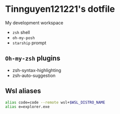 # Tinnguyen121221's dotfile

My development workspace

- `zsh` shell
- `oh-my-posh`
- `starship` prompt

## `Oh-my-zsh` plugins

- zsh-syntax-highlighting
- zsh-auto-suggestion

## Wsl aliases

```sh
alias code=code --remote wsl+$WSL_DISTRO_NAME
alias e=explorer.exe
```
